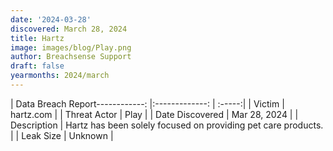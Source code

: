 ```yaml
---
date: '2024-03-28'
discovered: March 28, 2024
title: Hartz
image: images/blog/Play.png
author: Breachsense Support
draft: false
yearmonths: 2024/march
---
```


| Data Breach Report------------:     |:-------------:    | :-----:|
| Victim      | hartz.com      | 
| Threat Actor      | Play      | 
| Date Discovered      | Mar 28, 2024      | 
| Description      | Hartz has been solely focused on providing pet care products.      | 
| Leak Size      | Unknown      | 

